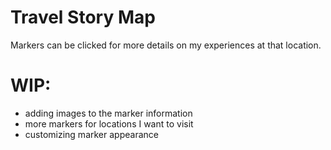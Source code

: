 # Travel Story Map
Markers can be clicked for more details on my experiences at that location.

# WIP:
- adding images to the marker information
- more markers for locations I want to visit
- customizing marker appearance
